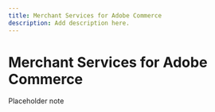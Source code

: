 ```yaml
---
title: Merchant Services for Adobe Commerce
description: Add description here.
---
```

# Merchant Services for Adobe Commerce

Placeholder note
